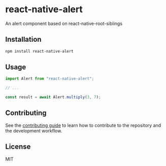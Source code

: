 # react-native-alert

An alert component based on react-native-root-siblings

## Installation

```sh
npm install react-native-alert
```

## Usage

```js
import Alert from "react-native-alert";

// ...

const result = await Alert.multiply(3, 7);
```

## Contributing

See the [contributing guide](CONTRIBUTING.md) to learn how to contribute to the repository and the development workflow.

## License

MIT
